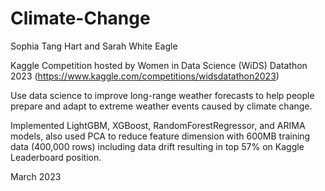 # Climate-Change

Sophia Tang Hart and Sarah White Eagle

Kaggle Competition hosted by Women in Data Science (WiDS) Datathon 2023
(https://www.kaggle.com/competitions/widsdatathon2023)

Use data science to improve long-range weather forecasts to help people prepare and adapt to extreme weather events caused by climate change.

Implemented LightGBM, XGBoost, RandomForestRegressor, and ARIMA models, also used PCA to reduce feature dimension with 600MB training data (400,000 rows) including data drift resulting in top 57% on Kaggle Leaderboard position.

March 2023
